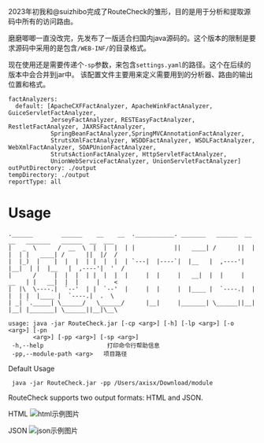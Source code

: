 2023年初我和@suizhibo完成了RouteCheck的雏形，目的是用于分析和提取源码中所有的访问路由。

磨磨唧唧一直没改完，先发布了一版适合扫国内java源码的。这个版本的限制是要求源码中采用的是包含`/WEB-INF/`的目录格式。

现在使用还是需要传递个`-sp`参数，来包含`settings.yaml`的路径。这个在后续的版本中会合并到jar中。
该配置文件主要用来定义需要用到的分析器、路由的输出位置和格式。
```
factAnalyzers:
  default: [ApacheCXFFactAnalyzer, ApacheWinkFactAnalyzer, GuiceServletFactAnalyzer,
            JerseyFactAnalyzer, RESTEasyFactAnalyzer, RestletFactAnalyzer, JAXRSFactAnalyzer,
            SpringBeanFactAnalyzer,SpringMVCAnnotationFactAnalyzer,
            StrutsXmlFactAnalyzer, WSDDFactAnalyzer, WSDLFactAnalyzer, WebXmlFactAnalyzer, SOAPUnionFactAnalyzer,
            StrutsActionFactAnalyzer, HttpServletFactAnalyzer,
            UnionWebServiceFactAnalyzer, UnionServletFactAnalyzer]
outPutDirectory: ./output
tempDirectory: ./output
reportType: all
```

# Usage

```text
.______        ______    __    __  .___________. _______   ______  __    __   _______   ______  __  ___ 
|   _  \      /  __  \  |  |  |  | |           ||   ____| /      ||  |  |  | |   ____| /      ||  |/  / 
|  |_)  |    |  |  |  | |  |  |  | `---|  |----`|  |__   |  ,----'|  |__|  | |  |__   |  ,----'|  '  /  
|      /     |  |  |  | |  |  |  |     |  |     |   __|  |  |     |   __   | |   __|  |  |     |    <   
|  |\  \----.|  `--'  | |  `--'  |     |  |     |  |____ |  `----.|  |  |  | |  |____ |  `----.|  .  \  
| _| `._____| \______/   \______/      |__|     |_______| \______||__|  |__| |_______| \______||__|\__\ 
                                                                                                        
usage: java -jar RouteCheck.jar [-cp <arg>] [-h] [-lp <arg>] [-o <arg>] [-pn
       <arg>] [-pp <arg>] [-sp <arg>]
 -h,--help                  打印命令行帮助信息
 -pp,--module-path <arg>   项目路径

```
Default Usage
```text
 java -jar RouteCheck.jar -pp /Users/axisx/Download/module
```

RouteCheck supports two output formats: HTML and JSON.

HTML
![html示例图片](./img/img.png)

JSON
![json示例图片](./img/json.png)

